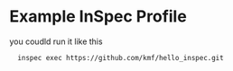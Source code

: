 # Example InSpec Profile

you coudld run it like this

```
  inspec exec https://github.com/kmf/hello_inspec.git
```